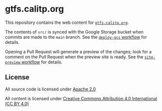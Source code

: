 # gtfs.calitp.org

This repository contains the web content for [`gtfs.calitp.org`](https://gtfs.calitp.org).

The contents of `src/` is synced with the Google Storage bucket when commits are made to the `main` branch. See the [`deploy-gcs` workflow](https://github.com/cal-itp/gtfs.calitp.org/blob/main/.github/workflows/deploy-gcs.yml) for details.

Opening a Pull Request will generate a preview of the changes; look for a comment on the Pull Request when the preview site is ready. See the [`site-preview` workflow](https://github.com/cal-itp/gtfs.calitp.org/blob/main/.github/workflows/site-preview.yml) for details.

## License

All source code is licensed under [Apache 2.0](./LICENSE)

All content is licensed under [Creative Commons Attribution 4.0 International (CC BY 4.0)](https://creativecommons.org/licenses/by/4.0/)
